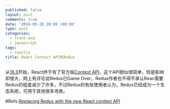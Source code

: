 ```yaml
---
published: false
layout: post
comments: true
date: '2018-05-28 20:00 +08:00'
type: post
categories:
  - front-end
  - javascript
tags:
  - reactjs
title: React Context API和Redux
---
```

从[16.3](https://reactjs.org/blog/2018/03/29/react-v-16-3.html)开始，React终于有了官方版[Context API](https://reactjs.org/docs/context.html)，这个API貌似很简单，但是影响却很大，网上有评论说Redux已Game Over，Redux作者也不得不承认Reac需要Redux的程度减少了许多，不过Redux的有些使用者认为，Redux已经成为一个生态系统，可用于其他很多场景。


#Refs
[Replacing Redux with the new React context API](https://medium.freecodecamp.org/replacing-redux-with-the-new-react-context-api-8f5d01a00e8c)
